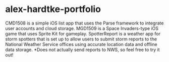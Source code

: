 # alex-hardtke-portfolio

CMD1508 is a simple iOS list app that uses the Parse framework to integrate user accounts and cloud storage.
MGD1509 is a Space Invaders-type iOS game that uses Sprite Kit for gameplay.
SpotterReport is a weather app for storm spotters that is set up to allow users to submit storm reports to the National Weather Service offices using accurate location data and offline data storage. *Does not actually send reports to NWS, so feel free to try it out!
